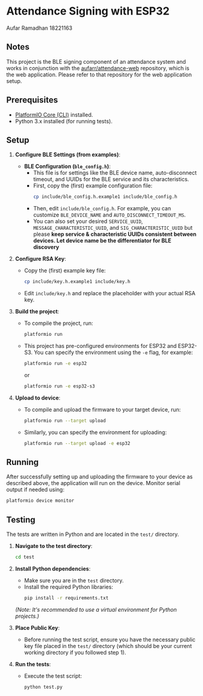 # Attendance Signing with ESP32

Aufar Ramadhan 18221163

## Notes

This project is the BLE signing component of an attendance system and works in conjunction with the [aufarr/attendance-web](https://github.com/aufarr/attendance-web) repository, which is the web application. Please refer to that repository for the web application setup.

## Prerequisites

-   [PlatformIO Core (CLI)](https://docs.platformio.org/en/latest/core/installation/index.html) installed.
-   Python 3.x installed (for running tests).

## Setup

1.  **Configure BLE Settings (from examples)**:
    *   **BLE Configuration (`ble_config.h`)**:
        *   This file is for settings like the BLE device name, auto-disconnect timeout, and UUIDs for the BLE service and its characteristics.
        *   First, copy the (first) example configuration file:
            ```bash
            cp include/ble_config.h.example1 include/ble_config.h
            ```
        *   Then, edit `include/ble_config.h`. For example, you can customize `BLE_DEVICE_NAME` and `AUTO_DISCONNECT_TIMEOUT_MS`.
        *   You can also set your desired `SERVICE_UUID`, `MESSAGE_CHARACTERISTIC_UUID`, and `SIG_CHARACTERISTIC_UUID` but please **keep service & characteristic UUIDs consistent between devices. Let device name be the differentiator for BLE discovery**

2.  **Configure RSA Key**:
    *   Copy the (first) example key file:
        ```bash
        cp include/key.h.example1 include/key.h
        ```
    *   Edit `include/key.h` and replace the placeholder with your actual RSA key.

3.  **Build the project**:
    *   To compile the project, run:
        ```bash
        platformio run
        ```
    *   This project has pre-configured environments for ESP32 and ESP32-S3. You can specify the environment using the `-e` flag, for example:
        ```bash
        platformio run -e esp32
        ```
        or
        ```bash
        platformio run -e esp32-s3
        ```

4.  **Upload to device**:
    *   To compile and upload the firmware to your target device, run:
        ```bash
        platformio run --target upload
        ```
    *   Similarly, you can specify the environment for uploading:
        ```bash
        platformio run --target upload -e esp32
        ```

## Running

After successfully setting up and uploading the firmware to your device as described above, the application will run on the device. Monitor serial output if needed using:
```bash
platformio device monitor
```

## Testing

The tests are written in Python and are located in the `test/` directory.

1.  **Navigate to the test directory**:
    ```bash
    cd test
    ```

2.  **Install Python dependencies**:
    *   Make sure you are in the `test` directory.
    *   Install the required Python libraries:
        ```bash
        pip install -r requirements.txt
        ```
    *(Note: It's recommended to use a virtual environment for Python projects.)*

3.  **Place Public Key**:
    *   Before running the test script, ensure you have the necessary public key file placed in the `test/` directory (which should be your current working directory if you followed step 1).

4.  **Run the tests**:
    *   Execute the test script:
        ```bash
        python test.py
        ```

